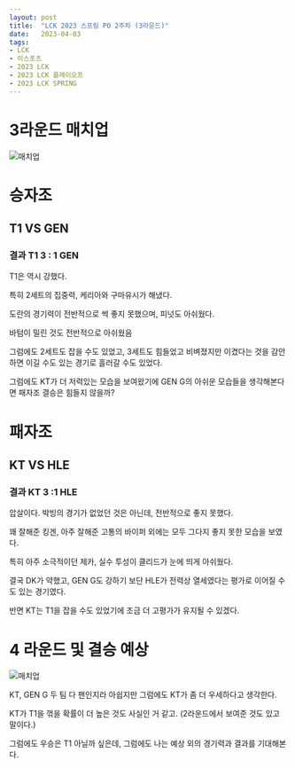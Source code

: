 ```yaml
---
layout: post
title:  "LCK 2023 스프링 PO 2주차 (3라운드)"
date:   2023-04-03
tags:
- LCK
- 이스포츠
- 2023 LCK
- 2023 LCK 플레이오프
- 2023 LCK SPRING
---
```


# 3라운드 매치업

![매치업](../fan/img/2023/lck/spring_po3.png)

# 승자조

## T1 VS GEN

### 결과 T1 3 : 1 GEN

T1은 역시 강했다.

특히 2세트의 집중력, 케리아와 구마유시가 해냈다.

도란의 경기력이 전반적으로 썩 좋지 못했으며, 피넛도 아쉬웠다.

바텀이 밀린 것도 전반적으로 아쉬웠음

그럼에도 2세트도 잡을 수도 있었고, 3세트도 힘들었고 비벼졌지만 이겼다는 것을 감안하면 이길 수도 있는 경기로 흘러갈 수도 있었다.

그럼에도 KT가 더 저력있는 모습을 보여왔기에 GEN G의 아쉬운 모습들을 생각해본다면 패자조 결승은 힘들지 않을까?

# 패자조

## KT VS HLE

### 결과 KT 3 :1 HLE

압살이다. 박빙의 경기가 없었던 것은 아닌데, 전반적으로 좋지 못했다.

꽤 잘해준 킹겐, 아주 잘해준 고통의 바이퍼 외에는 모두 그다지 좋지 못한 모습을 보였다.

특히 아주 소극적이던 제카, 실수 투성이 클리드가 눈에 띄게 아쉬웠다.

결국 DK가 약했고, GEN G도 강하기 보단 HLE가 전력상 열세였다는 평가로 이어질 수도 있는 경기였다.

반면 KT는 T1을 잡을 수도 있었기에 조금 더 고평가가 유지될 수 있겠다.

# 4 라운드 및 결승 예상

![매치업](../fan/img/2023/lck/spring_r4_final.png)

KT, GEN G 두 팀 다 팬인지라 아쉽지만 그럼에도 KT가 좀 더 우세하다고 생각한다.

KT가 T1을 꺾을 확률이 더 높은 것도 사실인 거 같고. (2라운드에서 보여준 것도 있고 말이다.)

그럼에도 우승은 T1 아닐까 싶은데, 그럼에도 나는 예상 외의 경기력과 결과를 기대해본다.